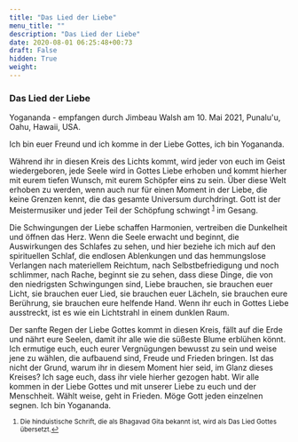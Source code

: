 ```yaml
---
title: "Das Lied der Liebe"
menu_title: ""
description: "Das Lied der Liebe"
date: 2020-08-01 06:25:48+00:73
draft: False
hidden: True
weight:
---
```

### Das Lied der Liebe

Yogananda - empfangen durch Jimbeau Walsh am 10. Mai 2021, Punalu'u, Oahu, Hawaii, USA.

Ich bin euer Freund und ich komme in der Liebe Gottes, ich bin Yogananda.

Während ihr in diesen Kreis des Lichts kommt, wird jeder von euch im Geist wiedergeboren, jede Seele wird in Gottes Liebe erhoben und kommt hierher mit eurem tiefen Wunsch, mit eurem Schöpfer eins zu sein. Über diese Welt erhoben zu werden, wenn auch nur für einen Moment in der Liebe, die keine Grenzen kennt, die das gesamte Universum durchdringt. Gott ist der Meistermusiker und jeder Teil der Schöpfung schwingt <sup id="a1">[1](#f1)</sup> im Gesang.

Die Schwingungen der Liebe schaffen Harmonien, vertreiben die Dunkelheit und öffnen das Herz. Wenn die Seele erwacht und beginnt, die Auswirkungen des Schlafes zu sehen, und hier beziehe ich mich auf den spirituellen Schlaf, die endlosen Ablenkungen und das hemmungslose Verlangen nach materiellem Reichtum, nach Selbstbefriedigung und noch schlimmer, nach Rache, beginnt sie zu sehen, dass diese Dinge, die von den niedrigsten Schwingungen sind, Liebe brauchen, sie brauchen euer Licht, sie brauchen euer Lied, sie brauchen euer Lächeln, sie brauchen eure Berührung, sie brauchen eure helfende Hand. Wenn ihr euch in Gottes Liebe ausstreckt, ist es wie ein Lichtstrahl in einem dunklen Raum.

Der sanfte Regen der Liebe Gottes kommt in diesen Kreis, fällt auf die Erde und nährt eure Seelen, damit ihr alle wie die süßeste Blume erblühen könnt. Ich ermutige euch, euch eurer Vergnügungen bewusst zu sein und weise jene zu wählen, die aufbauend sind, Freude und Frieden bringen. Ist das nicht der Grund, warum ihr in diesem Moment hier seid, im Glanz dieses Kreises? Ich sage euch, dass ihr viele hierher gezogen habt. Wir alle kommen in der Liebe Gottes und mit unserer Liebe zu euch und der Menschheit. Wählt weise, geht in Frieden. Möge Gott jeden einzelnen segnen. Ich bin Yogananda.
<small>

1. <large id="f1"> Die hinduistische Schrift, die als Bhagavad Gita bekannt ist, wird als Das Lied Gottes übersetzt.[↩](#a1)
